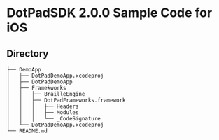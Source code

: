 # DotPadSDK 2.0.0 Sample Code for iOS

## Directory
```
├── DemoApp
│   ├── DotPadDemoApp.xcodeproj
│   ├── DotPadDemoApp
│   ├── Framekworks
│   │   ├── BrailleEngine
│   │   ├── DotPadFrameworks.framework
│   │   │   ├── Headers
│   │   │   ├── Modules
│   │   │   └── _CodeSignature
│   └── DotPadDemoApp.xcodeproj
└── README.md
```
